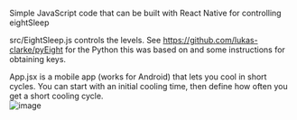 Simple JavaScript code that can be built with React Native for controlling eightSleep   

src/EightSleep.js controls the levels. See https://github.com/lukas-clarke/pyEight for the Python this was based on and some instructions for obtaining keys.

App.jsx is a mobile app (works for Android) that lets you cool in short cycles. You can start with an initial cooling time, then define how often you get a short cooling cycle.   
![image](https://github.com/kylemurray2/eightJS/assets/8814635/1b70d533-600a-4159-8cea-c1c96dfbdcc8)
